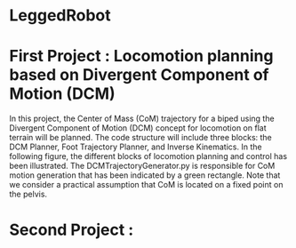 # LeggedRobot

# First Project : Locomotion planning based on Divergent Component of Motion (DCM)

In this project, the Center of Mass (CoM) trajectory for a biped using the Divergent Component of Motion (DCM) concept for locomotion on flat terrain will be planned. The code structure will include three blocks: the DCM Planner, Foot Trajectory Planner, and Inverse Kinematics. In the following figure, the different blocks of locomotion planning and control has been illustrated. The DCMTrajectoryGenerator.py is responsible for CoM motion generation that has been indicated by a green rectangle. Note that we consider a practical assumption that CoM is located on a fixed point on the pelvis.



# Second Project : 
